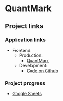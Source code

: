 # QuantMark

## Project links

### Application links
* Frontend:
  * Production:
    * [QuantMark](http://quantmark.herokuapp.com/)
  * Development:
    * [Code on Github](https://github.com/ohtu2021-kvantti/WebMark)
 

### Project progress
* [Google Sheets](https://docs.google.com/spreadsheets/d/1O0ZgvyXBT_bf2Fc9DZqellLEEhLGqmfWQaTgIbFhqnU/edit?usp=sharing)
